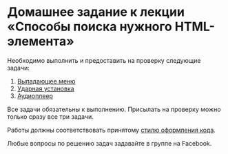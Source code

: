 # Домашнее задание к лекции «Способы поиска нужного HTML-элемента»

Необходимо выполнить и предоставить на проверку следующие задачи:

1. [Выпадающее меню](./dropdown-menu/)
2. [Ударная установка](./drum-machine/)
3. [Аудиоплеер](./audioplayer/)

Все задачи обязательны к выполнению. Присылать на проверку можно только сразу все три задачи.

Работы должны соответствовать принятому [стилю оформления кода](https://github.com/netology-code/codestyle).

Любые вопросы по решению задач задавайте в группе на Facebook.
